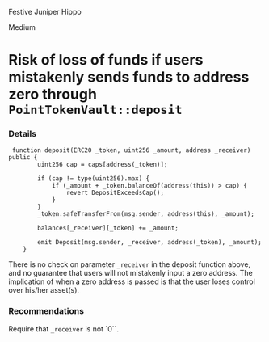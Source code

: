 Festive Juniper Hippo

Medium

# Risk of loss of funds if users mistakenly sends funds to address zero through `PointTokenVault::deposit`


### Details 
```
 function deposit(ERC20 _token, uint256 _amount, address _receiver) public {
        uint256 cap = caps[address(_token)];

        if (cap != type(uint256).max) {
            if (_amount + _token.balanceOf(address(this)) > cap) {
                revert DepositExceedsCap();
            }
        }
        _token.safeTransferFrom(msg.sender, address(this), _amount);

        balances[_receiver][_token] += _amount;

        emit Deposit(msg.sender, _receiver, address(_token), _amount);
    }

```
There is no check on parameter `_receiver` in the deposit function above, and no guarantee that users will not mistakenly input a zero address. The implication of when a zero address is passed is that the user loses control over his/her asset(s).


###  Recommendations
Require that `_receiver` is not `0``.

